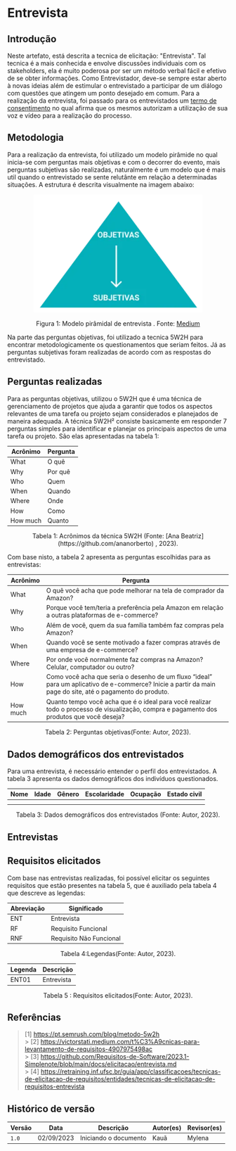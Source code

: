 # Entrevista

## Introdução

Neste artefato, está descrita a tecnica de elicitação: "Entrevista". Tal tecnica é a mais conhecida e envolve discussões individuais com os stakeholders, ela é muito poderosa por ser um método verbal fácil e efetivo de se obter informações. Como Entrevistador, deve-se sempre estar aberto à novas ideias além de estimular o entrevistado a participar de um diálogo com questões que atingem um ponto desejado em comum.
Para a realização da entrevista, foi passado para os entrevistados um [termo de consentimento](https://docs.google.com/document/d/1UvqmlaHauq9a1J6Ixsz-MRxIhAP51uipcxEwMAeUxjA/edit?usp=sharing) no qual afirma que os mesmos autorizam a utilização de sua voz e vídeo para a realização do processo.

## Metodologia

Para a realização da entrevista, foi utilizado um modelo pirâmide no qual inicia-se com perguntas mais objetivas e com o decorrer do evento, mais perguntas subjetivas são realizadas, naturalmente é um modelo que é mais util quando o entrevistado se sente relutânte em relação a determinadas situações. A estrutura é descrita visualmente na imagem abaixo:

<div align="center">
    <img src="../../../assets/Piramide.PNG" style="width:40vw"/>
    <p> Figura 1: Modelo pirâmidal de entrevista . Fonte: <a href="https://victorstati.medium.com/t%C3%A9cnicas-para-levantamento-de-requisitos-4907975498ac">Medium</a></p> 
</div>

Na parte das perguntas objetivas, foi utilizado a tecnica 5W2H para encontrar metodologicamente os questionamentos que seriam feitos. Já as perguntas subjetivas foram realizadas de acordo com as respostas do entrevistado.

## Perguntas realizadas

Para as perguntas objetivas, utilizou o 5W2H que é uma técnica de gerenciamento de projetos que ajuda a garantir que todos os aspectos relevantes de uma tarefa ou projeto sejam considerados e planejados de maneira adequada. A técnica 5W2H² consiste basicamente em responder 7 perguntas simples para identificar e planejar os principais aspectos de uma tarefa ou projeto. São elas apresentadas na tabela 1:

<center>

| Acrônimo | Pergunta |
| -------- | -------- |
| What     | O quê    |
| Why      | Por quê  |
| Who      | Quem     |
| When     | Quando   |
| Where    | Onde     |
| How      | Como     |
| How much | Quanto   |

</center>

<div style="text-align: center">
<p> Tabela 1: Acrônimos da técnica 5W2H (Fonte: [Ana Beatriz](https://github.com/ananorberto)  , 2023).</p>
</div>

Com base nisto, a tabela 2 apresenta as perguntas escolhidas para as entrevistas:

<center>

| Acrônimo | Pergunta                                                                                                                                                   |
| -------- | ---------------------------------------------------------------------------------------------------------------------------------------------------------- |
| What     | O quê você acha que pode melhorar na tela de comprador da Amazon?                                                                                          |
| Why      | Porque você tem/teria a preferência pela Amazon em relação a outras plataformas de e-commerce?                                                             |
| Who      | Além de você, quem da sua família também faz compras pela Amazon?                                                                                          |
| When     | Quando você se sente motivado a fazer compras através de uma empresa de e-commerce?                                                                        |
| Where    | Por onde você normalmente faz compras na Amazon? Celular, computador ou outro?                                                                             |
| How      | Como você acha que seria o desenho de um fluxo “ideal” para um aplicativo de e-commerce? Inicie a partir da main page do site, até o pagamento do produto. |
| How much | Quanto tempo você acha que é o ideal para você realizar todo o processo de visualização, compra e pagamento dos produtos que você deseja?                  |

</center>

<div style="text-align: center">
<p> Tabela 2: Perguntas objetivas(Fonte: Autor, 2023).</p>
</div>

## Dados demográficos dos entrevistados

Para uma entrevista, é necessário entender o perfil dos entrevistados. A tabela 3 apresenta os dados demográficos dos indivíduos questionados.

<center>

| Nome | Idade | Gênero | Escolaridade | Ocupação | Estado civil |
| ---- | ----- | ------ | ------------ | -------- | ------------ |
|      |       |        |              |          |              |
|      |       |        |              |          |              |

</center>

<div style="text-align: center">
<p> Tabela 3: Dados demográficos dos entrevistados (Fonte: Autor, 2023).</p>
</div>

## Entrevistas

## Requisitos elicitados

Com base nas entrevistas realizadas, foi possível elicitar os seguintes requisitos que estão presentes na tabela 5, que é auxiliado pela tabela 4 que descreve as legendas:

<center>

| Abreviação | Significado             |
| ---------- | ----------------------- |
| ENT        | Entrevista              |
| RF         | Requisito Funcional     |
| RNF        | Requisito Não Funcional |

</center>

<div style="text-align: center">
<p> Tabela 4:Legendas(Fonte: Autor, 2023).</p>
</div>

<center>

| Legenda | Descrição  |
| ------- | ---------- |
| ENT01   | Entrevista |

</center>

<div style="text-align: center">
<p> Tabela 5 : Requisitos elicitados(Fonte: Autor, 2023).</p>
</div>

## Referências

> [1] https://pt.semrush.com/blog/metodo-5w2h </br> > [2] https://victorstati.medium.com/t%C3%A9cnicas-para-levantamento-de-requisitos-4907975498ac </br> > [3] https://github.com/Requisitos-de-Software/2023.1-Simplenote/blob/main/docs/elicitacao/entrevista.md </br> > [4] https://retraining.inf.ufsc.br/guia/app/classificacoes/tecnicas-de-elicitacao-de-requisitos/entidades/tecnicas-de-elicitacao-de-requisitos-entrevista</br>

## Histórico de versão

| Versão | Data       | Descrição             | Autor(es) | Revisor(es) |
| ------ | ---------- | --------------------- | --------- | ----------- |
| `1.0`  | 02/09/2023 | Iniciando o documento | Kauã      | Mylena      |
